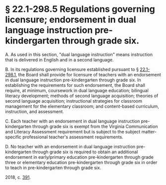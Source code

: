 # § 22.1-298.5 Regulations governing licensure; endorsement in dual language instruction pre-kindergarten through grade six.

<p>A. As used in this section, "dual language instruction" means instruction that is delivered in English and in a second language.</p><p>B. In its regulations governing licensure established pursuant to § <a href='/vacode/22.1-298.1/'>22.1-298.1</a>, the Board shall provide for licensure of teachers with an endorsement in dual language instruction pre-kindergarten through grade six. In establishing the requirements for such endorsement, the Board shall require, at minimum, coursework in dual language education; bilingual literacy development; methods of second language acquisition; theories of second language acquisition; instructional strategies for classroom management for the elementary classroom; and content-based curriculum, instruction, and assessment.</p><p>C. Each teacher with an endorsement in dual language instruction pre-kindergarten through grade six is exempt from the Virginia Communication and Literacy Assessment requirement but is subject to the subject matter-specific professional teacher's assessment requirements.</p><p>D. No teacher with an endorsement in dual language instruction pre-kindergarten through grade six is required to obtain an additional endorsement in early/primary education pre-kindergarten through grade three or elementary education pre-kindergarten through grade six in order to teach in pre-kindergarten through grade six.</p><p>2018, c. <a href='http://lis.virginia.gov/cgi-bin/legp604.exe?181+ful+CHAP0391'>391</a>.</p>